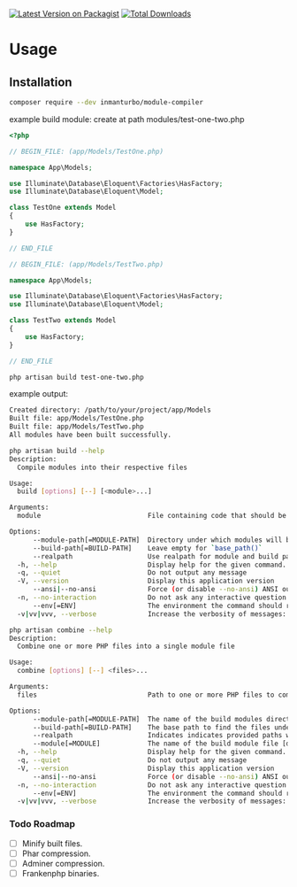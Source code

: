 [![Latest Version on Packagist](https://img.shields.io/packagist/v/inmanturbo/module-compiler.svg?style=flat-square)](https://packagist.org/packages/inmanturbo/module-compiler)
[![Total Downloads](https://img.shields.io/packagist/dt/inmanturbo/module-compiler.svg?style=flat-square)](https://packagist.org/packages/inmanturbo/module-compiler)

# Usage

## Installation

```bash
composer require --dev inmanturbo/module-compiler
```

example build module: create at path modules/test-one-two.php

```php
<?php

// BEGIN_FILE: (app/Models/TestOne.php)

namespace App\Models;

use Illuminate\Database\Eloquent\Factories\HasFactory;
use Illuminate\Database\Eloquent\Model;

class TestOne extends Model
{
    use HasFactory;
}

// END_FILE

// BEGIN_FILE: (app/Models/TestTwo.php)

namespace App\Models;

use Illuminate\Database\Eloquent\Factories\HasFactory;
use Illuminate\Database\Eloquent\Model;

class TestTwo extends Model
{
    use HasFactory;
}

// END_FILE
```

```bash
php artisan build test-one-two.php
```

example output:

```bash
Created directory: /path/to/your/project/app/Models
Built file: app/Models/TestOne.php
Built file: app/Models/TestTwo.php
All modules have been built successfully.
```

```bash
php artisan build --help  
Description:
  Compile modules into their respective files

Usage:
  build [options] [--] [<module>...]

Arguments:
  module                           File containing code that should be split out into one or more files

Options:
      --module-path[=MODULE-PATH]  Directory under which modules will be found [default: "modules"]
      --build-path[=BUILD-PATH]    Leave empty for `base_path()`
      --realpath                   Use realpath for module and build path(s)
  -h, --help                       Display help for the given command. When no command is given display help for the list command
  -q, --quiet                      Do not output any message
  -V, --version                    Display this application version
      --ansi|--no-ansi             Force (or disable --no-ansi) ANSI output
  -n, --no-interaction             Do not ask any interactive question
      --env[=ENV]                  The environment the command should run under
  -v|vv|vvv, --verbose             Increase the verbosity of messages: 1 for normal output, 2 for more verbose output and 3 for debug
  ```

```bash
php artisan combine --help
Description:
  Combine one or more PHP files into a single module file

Usage:
  combine [options] [--] <files>...

Arguments:
  files                            Path to one or more PHP files to combine, relative to build-path

Options:
      --module-path[=MODULE-PATH]  The name of the build modules directory [default: "modules"]
      --build-path[=BUILD-PATH]    The base path to find the files under (leave empty for `base_path()`
      --realpath                   Indicates indicates provided paths will be absolute
      --module[=MODULE]            The name of the build module file [default: "app.php"]
  -h, --help                       Display help for the given command. When no command is given display help for the list command
  -q, --quiet                      Do not output any message
  -V, --version                    Display this application version
      --ansi|--no-ansi             Force (or disable --no-ansi) ANSI output
  -n, --no-interaction             Do not ask any interactive question
      --env[=ENV]                  The environment the command should run under
  -v|vv|vvv, --verbose             Increase the verbosity of messages: 1 for normal output, 2 for more verbose output and 3 for debug
```

### Todo Roadmap

- [ ] Minify built files.
- [ ] Phar compression.
- [ ] Adminer compression.
- [ ] Frankenphp binaries.
